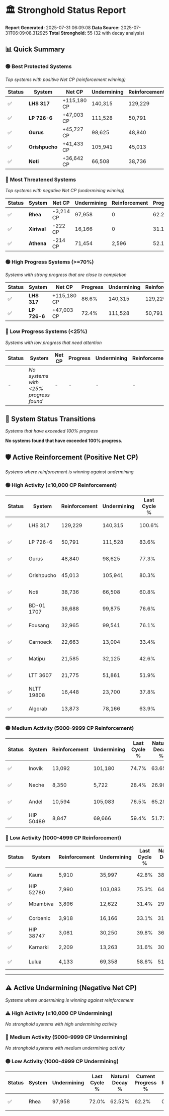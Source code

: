 # 🏛️ Stronghold Status Report

**Report Generated:** 2025-07-31 06:09:08
**Data Source:** 2025-07-31T06:09:08.312925
**Total Stronghold:** 55 (32 with decay analysis)

## 📊 Quick Summary

### 🟢 **Best Protected Systems**
*Top systems with positive Net CP (reinforcement winning)*

| Status | System | Net CP | Undermining | Reinforcement | Progress |
|--------|--------|--------|-------------|---------------|----------|
| ✅ | **LHS 317** | +115,180 CP | 140,315 | 129,229 | 86.6% |
| ✅ | **LP 726-6** | +47,003 CP | 111,528 | 50,791 | 72.4% |
| ✅ | **Gurus** | +45,727 CP | 98,625 | 48,840 | 67.4% |
| ✅ | **Orishpucho** | +41,433 CP | 105,941 | 45,013 | 69.7% |
| ✅ | **Noti** | +36,642 CP | 66,508 | 38,736 | 54.1% |

### 🔴 **Most Threatened Systems**
*Top systems with negative Net CP (undermining winning)*

| Status | System | Net CP | Undermining | Reinforcement | Progress |
|--------|--------|--------|-------------|---------------|----------|
| ✅ | **Rhea** | -3,214 CP | 97,958 | 0 | 62.2% |
| ✅ | **Xiriwal** | -222 CP | 16,166 | 0 | 31.1% |
| ✅ | **Athena** | -214 CP | 71,454 | 2,596 | 52.1% |

### 🟢 **High Progress Systems (>=70%)**
*Systems with strong progress that are close to completion*

| Status | System | Net CP | Progress | Undermining | Reinforcement |
|--------|--------|--------|----------|-------------|---------------|
| ✅ | **LHS 317** | +115,180 CP | 86.6% | 140,315 | 129,229 |
| ✅ | **LP 726-6** | +47,003 CP | 72.4% | 111,528 | 50,791 |

### 🔴 **Low Progress Systems (<25%)**
*Systems with low progress that need attention*

| Status | System | Net CP | Progress | Undermining | Reinforcement |
|--------|--------|--------|----------|-------------|---------------|
| - | *No systems with <25% progress found* | - | - | - | - |
## 🔄 System Status Transitions
*Systems that have exceeded 100% progress*

**No systems found that have exceeded 100% progress.**

## 🛡️ Active Reinforcement (Positive Net CP)
*Systems where reinforcement is winning against undermining*

### 🟢 High Activity (≥10,000 CP Reinforcement)

| Status | System | Reinforcement | Undermining | Last Cycle % | Natural Decay % | Current Progress % | Current CP | Net CP | Activity |
|--------|--------|---------------|-------------|--------------|-----------------|-------------------|------------|--------|----------|
| ✅ | LHS 317 | 129,229 | 140,315 | 100.6% | 75.08% | 86.6% | 866,000 | +115,180 | 🟢 High Reinforcement |
| ✅ | LP 726-6 | 50,791 | 111,528 | 83.6% | 67.70% | 72.4% | 724,000 | +47,003 | 🟢 High Reinforcement |
| ✅ | Gurus | 48,840 | 98,625 | 77.3% | 62.83% | 67.4% | 674,000 | +45,727 | 🟢 High Reinforcement |
| ✅ | Orishpucho | 45,013 | 105,941 | 80.3% | 65.56% | 69.7% | 697,000 | +41,433 | 🟢 High Reinforcement |
| ✅ | Noti | 38,736 | 66,508 | 60.8% | 50.44% | 54.1% | 541,000 | +36,642 | 🟢 High Reinforcement |
| ✅ | BD-01 1707 | 36,688 | 99,875 | 76.6% | 63.26% | 66.6% | 665,999 | +33,408 | 🟢 High Reinforcement |
| ✅ | Fousang | 32,965 | 99,541 | 76.1% | 63.13% | 66.1% | 660,999 | +29,696 | 🟢 High Reinforcement |
| ✅ | Carnoeck | 22,663 | 13,004 | 33.4% | 29.86% | 32.1% | 321,000 | +22,428 | 🟢 High Reinforcement |
| ✅ | Matipu | 21,585 | 32,125 | 42.6% | 37.31% | 39.4% | 393,999 | +20,926 | 🟢 High Reinforcement |
| ✅ | LTT 3607 | 21,775 | 51,861 | 51.9% | 44.71% | 46.7% | 467,000 | +19,946 | 🟢 High Reinforcement |
| ✅ | NLTT 19808 | 16,448 | 23,700 | 37.8% | 33.85% | 35.4% | 354,000 | +15,530 | 🟢 High Reinforcement |
| ✅ | Algorab | 13,873 | 78,166 | 63.9% | 54.95% | 56.1% | 561,000 | +11,460 | 🟢 High Reinforcement |

### 🟡 Medium Activity (5000-9999 CP Reinforcement)

| Status | System | Reinforcement | Undermining | Last Cycle % | Natural Decay % | Current Progress % | Current CP | Net CP | Activity |
|--------|--------|---------------|-------------|--------------|-----------------|-------------------|------------|--------|----------|
| ✅ | Inovik | 13,092 | 101,180 | 74.7% | 63.65% | 64.6% | 645,999 | +9,491 | 🟡 Medium Reinforcement |
| ✅ | Neche | 8,350 | 5,722 | 28.4% | 26.98% | 27.8% | 278,000 | +8,181 | 🟡 Medium Reinforcement |
| ✅ | Andel | 10,594 | 105,083 | 76.5% | 65.28% | 66.0% | 660,000 | +7,183 | 🟡 Medium Reinforcement |
| ✅ | HIP 50489 | 8,847 | 69,666 | 59.4% | 51.72% | 52.4% | 524,000 | +6,814 | 🟡 Medium Reinforcement |

### 🔴 Low Activity (1000-4999 CP Reinforcement)

| Status | System | Reinforcement | Undermining | Last Cycle % | Natural Decay % | Current Progress % | Current CP | Net CP | Activity |
|--------|--------|---------------|-------------|--------------|-----------------|-------------------|------------|--------|----------|
| ✅ | Kaura | 5,910 | 35,997 | 42.8% | 38.71% | 39.2% | 392,000 | +4,899 | 🔵 Low Reinforcement |
| ✅ | HIP 52780 | 7,990 | 103,083 | 75.3% | 64.53% | 65.0% | 650,000 | +4,694 | 🔵 Low Reinforcement |
| ✅ | Mbambiva | 3,896 | 12,622 | 31.4% | 29.73% | 30.1% | 301,000 | +3,719 | 🔵 Low Reinforcement |
| ✅ | Corbenic | 3,918 | 16,166 | 33.1% | 31.13% | 31.5% | 315,000 | +3,712 | 🔵 Low Reinforcement |
| ✅ | HIP 38747 | 3,081 | 30,250 | 39.8% | 36.56% | 36.8% | 368,000 | +2,417 | 🔵 Low Reinforcement |
| ✅ | Karnarki | 2,209 | 13,263 | 31.6% | 30.07% | 30.3% | 303,000 | +2,259 | 🔵 Low Reinforcement |
| ✅ | Lulua | 4,133 | 69,358 | 58.6% | 51.51% | 51.7% | 517,000 | +1,888 | 🔵 Low Reinforcement |


---

## ⚠️ Active Undermining (Negative Net CP)
*Systems where undermining is winning against reinforcement*

### ⚠️ High Activity (≥10,000 CP Undermining)

*No stronghold systems with high undermining activity*

### 🔶 Medium Activity (5000-9999 CP Undermining)

*No stronghold systems with medium undermining activity*

### 🟡 Low Activity (1000-4999 CP Undermining)

| Status | System | Undermining | Last Cycle % | Natural Decay % | Current Progress % | Reinforcement | Current CP | Net CP | Activity |
|--------|--------|-------------|--------------|-----------------|-------------------|---------------|------------|--------|----------|
| ✅ | Rhea | 97,958 | 72.0% | 62.52% | 62.2% | 0 | 622,000 | -3,214 | 🟡 Low Undermining |
